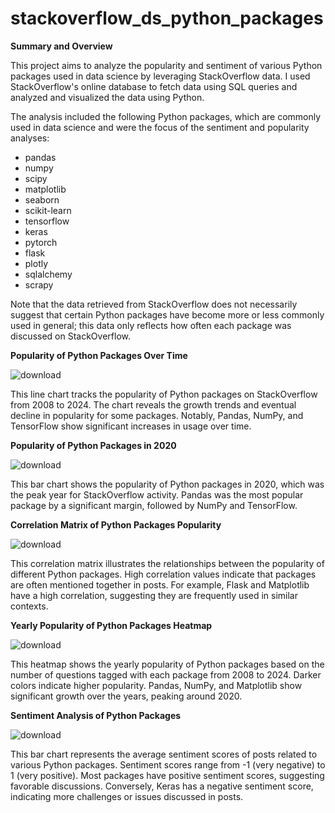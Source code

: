 # stackoverflow_ds_python_packages

**Summary and Overview**

This project aims to analyze the popularity and sentiment of various Python packages used in data science by leveraging StackOverflow data. I used StackOverflow's online database to fetch data using SQL queries and analyzed and visualized the data using Python.

The analysis included the following Python packages, which are commonly used in data science and were the focus of the sentiment and popularity analyses:

- pandas
- numpy
- scipy
- matplotlib
- seaborn
- scikit-learn
- tensorflow
- keras
- pytorch
- flask
- plotly
- sqlalchemy
- scrapy

Note that the data retrieved from StackOverflow does not necessarily suggest that certain Python packages have become more or less commonly used in general; this data only reflects how often each package was discussed on StackOverflow.

**Popularity of Python Packages Over Time**

![download](https://github.com/audreybayne14/stackoverflow_ds_python_packages/assets/148846840/e114639d-7839-4209-aa8f-8a618a16fb39)

This line chart tracks the popularity of Python packages on StackOverflow from 2008 to 2024. The chart reveals the growth trends and eventual decline in popularity for some packages. Notably, Pandas, NumPy, and TensorFlow show significant increases in usage over time.

**Popularity of Python Packages in 2020**

![download](https://github.com/audreybayne14/stackoverflow_ds_python_packages/assets/148846840/8a220967-2981-4c89-b6f0-a971220fffbb)

This bar chart shows the popularity of Python packages in 2020, which was the peak year for StackOverflow activity. Pandas was the most popular package by a significant margin, followed by NumPy and TensorFlow.

**Correlation Matrix of Python Packages Popularity**

![download](https://github.com/audreybayne14/stackoverflow_ds_python_packages/assets/148846840/17c3493d-cc54-4541-a5ca-dbf3a183b0e1)

This correlation matrix illustrates the relationships between the popularity of different Python packages. High correlation values indicate that packages are often mentioned together in posts. For example, Flask and Matplotlib have a high correlation, suggesting they are frequently used in similar contexts.

**Yearly Popularity of Python Packages Heatmap**

![download](https://github.com/audreybayne14/stackoverflow_ds_python_packages/assets/148846840/5eee573b-bcd3-4818-9490-c3af5c7125a9)

This heatmap shows the yearly popularity of Python packages based on the number of questions tagged with each package from 2008 to 2024. Darker colors indicate higher popularity. Pandas, NumPy, and Matplotlib show significant growth over the years, peaking around 2020.

**Sentiment Analysis of Python Packages**

![download](https://github.com/audreybayne14/stackoverflow_ds_python_packages/assets/148846840/83d2322e-eafd-4241-b16b-e7688e364f51)

This bar chart represents the average sentiment scores of posts related to various Python packages. Sentiment scores range from -1 (very negative) to 1 (very positive). Most packages have positive sentiment scores, suggesting favorable discussions. Conversely, Keras has a negative sentiment score, indicating more challenges or issues discussed in posts.
